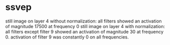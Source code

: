 # ssvep

still image on layer 4 without normalization: all filters showed an activation of magnitude 17500 at frequency 0
still image on layer 4 with normalization: all filters except filter 9 showed an activation of magnitude 30 at frequency 0. activation of filter 9 was constantly 0 on all frequencies.